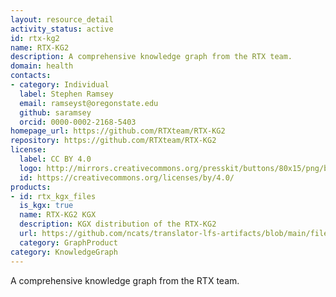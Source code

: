 ```yaml
---
layout: resource_detail
activity_status: active
id: rtx-kg2
name: RTX-KG2
description: A comprehensive knowledge graph from the RTX team.
domain: health
contacts:
- category: Individual
  label: Stephen Ramsey
  email: ramseyst@oregonstate.edu
  github: saramsey
  orcid: 0000-0002-2168-5403
homepage_url: https://github.com/RTXteam/RTX-KG2
repository: https://github.com/RTXteam/RTX-KG2
license:
  label: CC BY 4.0
  logo: http://mirrors.creativecommons.org/presskit/buttons/80x15/png/by.png
  id: https://creativecommons.org/licenses/by/4.0/
products:
- id: rtx_kgx_files
  is_kgx: true
  name: RTX-KG2 KGX
  description: KGX distribution of the RTX-KG2
  url: https://github.com/ncats/translator-lfs-artifacts/blob/main/files/
  category: GraphProduct
category: KnowledgeGraph
---
```


A comprehensive knowledge graph from the RTX team.
